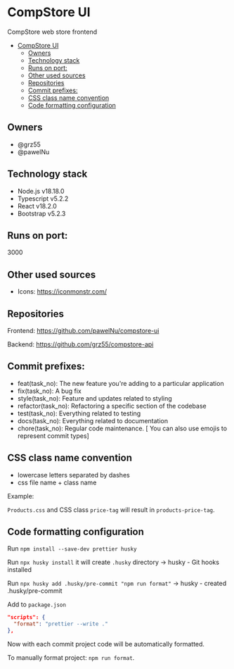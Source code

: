 # CompStore UI

CompStore web store frontend

- [CompStore UI](#compstore-ui)
  - [Owners](#owners)
  - [Technology stack](#technology-stack)
  - [Runs on port:](#runs-on-port)
  - [Other used sources](#other-used-sources)
  - [Repositories](#repositories)
  - [Commit prefixes:](#commit-prefixes)
  - [CSS class name convention](#css-class-name-convention)
  - [Code formatting configuration](#code-formatting-configuration)

## Owners

- @grz55
- @pawelNu

## Technology stack

- Node.js v18.18.0
- Typescript v5.2.2
- React v18.2.0
- Bootstrap v5.2.3

## Runs on port:

3000

## Other used sources

- Icons: https://iconmonstr.com/

## Repositories

Frontend: https://github.com/pawelNu/compstore-ui

Backend: https://github.com/grz55/compstore-api

## Commit prefixes:

- feat(task_no): The new feature you're adding to a particular application
- fix(task_no): A bug fix
- style(task_no): Feature and updates related to styling
- refactor(task_no): Refactoring a specific section of the codebase
- test(task_no): Everything related to testing
- docs(task_no): Everything related to documentation
- chore(task_no): Regular code maintenance. [ You can also use emojis to represent commit types]

## CSS class name convention

- lowercase letters separated by dashes
- css file name + class name

Example:

`Products.css` and CSS class `price-tag` will result in `products-price-tag`.

## Code formatting configuration

Run `npm install --save-dev prettier husky`

Run `npx husky install` it will create `.husky` directory -> husky - Git hooks installed

Run `npx husky add .husky/pre-commit "npm run format"` -> husky - created .husky/pre-commit

Add to `package.json`

```json
"scripts": {
  "format": "prettier --write ."
},
```

Now with each commit project code will be automatically formatted.

To manually format project: `npm run format`.
